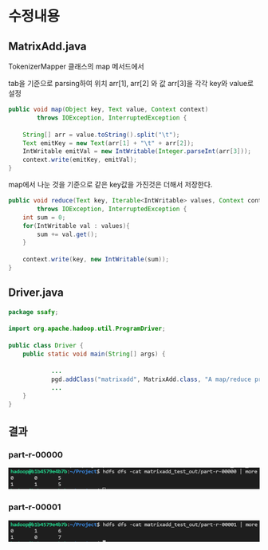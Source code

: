 # 수정내용

## MatrixAdd.java

TokenizerMapper 클래스의 map 메서드에서 

tab을 기준으로 parsing하여 위치 arr[1], arr[2] 와 값 arr[3]을 각각 key와 value로 설정

```java
public void map(Object key, Text value, Context context)
		throws IOException, InterruptedException {

	String[] arr = value.toString().split("\t");
	Text emitKey = new Text(arr[1] + "\t" + arr[2]);
	IntWritable emitVal = new IntWritable(Integer.parseInt(arr[3]));
	context.write(emitKey, emitVal);
}
```

map에서 나눈 것을 기준으로 같은 key값을 가진것은 더해서 저장한다.
```java
public void reduce(Text key, Iterable<IntWritable> values, Context context) 
		throws IOException, InterruptedException {
	int sum = 0;
	for(IntWritable val : values){
		sum += val.get();
	}

	context.write(key, new IntWritable(sum));
}
```

## Driver.java

```java
package ssafy;

import org.apache.hadoop.util.ProgramDriver;

public class Driver {
	public static void main(String[] args) {
		
            ...
			pgd.addClass("matrixadd", MatrixAdd.class, "A map/reduce program with Matrix addition");
            ...
	}
}
```

## 결과
### part-r-00000
![result1](result1.PNG)

### part-r-00001
![result2](result2.PNG)
